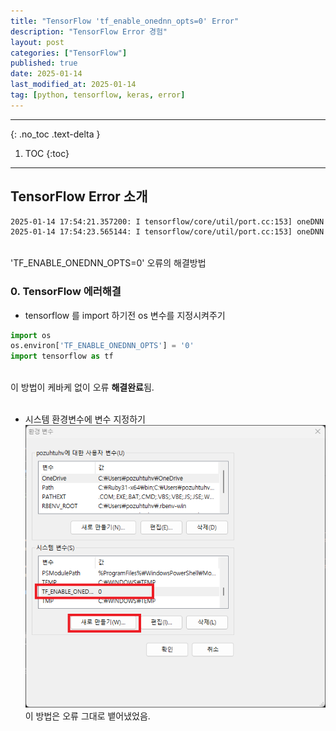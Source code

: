 ```yaml
---
title: "TensorFlow 'tf_enable_onednn_opts=0' Error"
description: "TensorFlow Error 경험"
layout: post
categories: ["TensorFlow"]
published: true
date: 2025-01-14
last_modified_at: 2025-01-14
tag: [python, tensorflow, keras, error]
---
```

---
{: .no_toc .text-delta }

1. TOC
{:toc}
---

<!-- 글의 제목은 ##
    나머지 큰 제목은 ###
    이후 나머지는 3개이상 -->

## TensorFlow Error 소개
```bash
2025-01-14 17:54:21.357200: I tensorflow/core/util/port.cc:153] oneDNN custom operations are on. You may see slightly different numerical results due to floating-point round-off errors from different computation orders. To turn them off, set the environment variable `TF_ENABLE_ONEDNN_OPTS=0`.
2025-01-14 17:54:23.565144: I tensorflow/core/util/port.cc:153] oneDNN custom operations are on. You may see slightly different numerical results due to floating-point round-off errors from different computation orders. To turn them off, set the environment variable `TF_ENABLE_ONEDNN_OPTS=0`.
```
<br>
'TF_ENABLE_ONEDNN_OPTS=0' 오류의 해결방법
<br>

### 0. TensorFlow 에러해결

- tensorflow 를 import 하기전 os 변수를 지정시켜주기
```python
import os
os.environ['TF_ENABLE_ONEDNN_OPTS'] = '0'
import tensorflow as tf
```
<br>
이 방법이 케바케 없이 오류 <b>해결완료</b>됨.<br>
<br>

- 시스템 환경변수에 변수 지정하기
![error-1](/assets/img/2025-01-14-tensorflow-error-1.png)<br>
이 방법은 오류 그대로 뱉어냈었음.